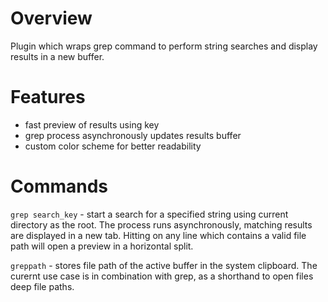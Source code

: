 # Overview

Plugin which wraps grep command to perform string searches and display results in a new buffer. 

# Features

- fast preview of results using <tab> key
- grep process asynchronously updates results buffer
- custom color scheme for better readability

# Commands

 `grep search_key` - start a search for a specified string using current directory as the root. The process runs asynchronously, matching results are displayed in a new tab.
Hitting *<tab>* on any line  which contains a valid file path will open a preview in a horizontal split.

`greppath` - stores file path of the active buffer in the system clipboard. The curernt use case is in combination with grep, as a shorthand to open files deep file paths.
